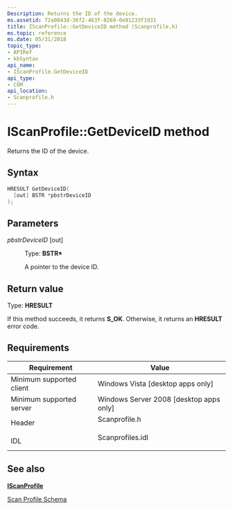 ```yaml
---
Description: Returns the ID of the device.
ms.assetid: 72a0843d-36f2-463f-8269-0e91233f1931
title: IScanProfile::GetDeviceID method (Scanprofile.h)
ms.topic: reference
ms.date: 05/31/2018
topic_type: 
- APIRef
- kbSyntax
api_name: 
- IScanProfile.GetDeviceID
api_type: 
- COM
api_location: 
- Scanprofile.h
---
```


# IScanProfile::GetDeviceID method

Returns the ID of the device.

## Syntax


```C++
HRESULT GetDeviceID(
  [out] BSTR *pbstrDeviceID
);
```



## Parameters

<dl> <dt>

*pbstrDeviceID* \[out\]
</dt> <dd>

Type: **BSTR\***

A pointer to the device ID.

</dd> </dl>

## Return value

Type: **HRESULT**

If this method succeeds, it returns **S\_OK**. Otherwise, it returns an **HRESULT** error code.

## Requirements



| Requirement | Value |
|-------------------------------------|---------------------------------------------------------------------------------------------|
| Minimum supported client<br/> | Windows Vista \[desktop apps only\]<br/>                                              |
| Minimum supported server<br/> | Windows Server 2008 \[desktop apps only\]<br/>                                        |
| Header<br/>                   | <dl> <dt>Scanprofile.h</dt> </dl>    |
| IDL<br/>                      | <dl> <dt>Scanprofiles.idl</dt> </dl> |



## See also

<dl> <dt>

[**IScanProfile**](-wia-iscanprofile.md)
</dt> <dt>

[Scan Profile Schema](-wia-scan-profile-schema.md)
</dt> </dl>

 

 




